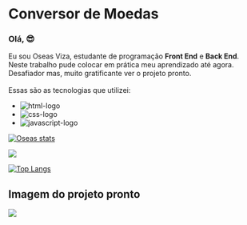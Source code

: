 <h1>Conversor de Moedas</h1>

### Olá, 😎

Eu sou Oseas Viza, estudante de programação <b>Front End</b> e <b>Back End</b>. Neste trabalho pude colocar em prática meu aprendizado até agora. Desafiador mas, muito gratificante ver o projeto pronto.<br>
<br>
Essas são as tecnologias que utilizei:
<br>
  - <img src="https://img.shields.io/badge/HTML5-E34F26?style=for-the-badge&logo=html5&logoColor=white" alt="html-logo"/>
  - <img src="https://img.shields.io/badge/CSS3-1572B6?style=for-the-badge&logo=css3&logoColor=white" alt="css-logo"/>
  - <img src="https://img.shields.io/badge/JavaScript-F7DF1E?style=for-the-badge&logo=javascript&logoColor=black" alt="javascript-logo"/>

  [![Oseas stats](https://github-readme-stats.vercel.app/api?username=oseasviza)](https://github.com/anuraghazra/github-readme-stats)

   ![](https://komarev.com/ghpvc/?username=your-github-oseasviza)

   [![Top Langs](https://github-readme-stats.vercel.app/api/top-langs/?username=oseasviza)](https://github.com/anuraghazra/github-readme-stats)
   <br>

   <h2>Imagem do projeto pronto</h2>

   <img src="https://github.com/oseasviza/Meu-conversor-de-moedas/blob/master/assets/notebook%20+%20celular%20Conversor%20de%20moedas.png?raw=true"/>
